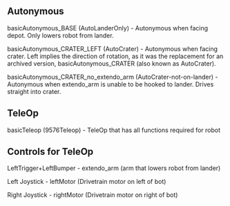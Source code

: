 ## Autonymous
basicAutonymous_BASE (AutoLanderOnly) - Autonymous when facing depot. Only lowers robot from lander.

basicAutonymous_CRATER_LEFT (AutoCrater) - Autonymous when facing crater. Left implies the direction of rotation, as it was the replacement for an archived version, basicAutonymous_CRATER (also known as AutoCrater).

basicAutonymous_CRATER_no_extendo_arm (AutoCrater-not-on-lander) - Autonymous when extendo_arm is unable to be hooked to lander. Drives straight into crater.

## TeleOp
basicTeleop (9576Teleop) - TeleOp that has all functions required for robot

## Controls for TeleOp

LeftTrigger+LeftBumper - extendo_arm (arm that lowers robot from lander)

Left Joystick - leftMotor (Drivetrain motor on left of bot)

Right Joystick - rightMotor (Drivetrain motor on right of bot)
